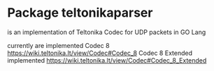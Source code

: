 # Package teltonikaparser

is an implementation of Teltonika Codec for UDP packets in GO Lang

currently are implemented
Codec 8 <https://wiki.teltonika.lt/view/Codec#Codec_8>
Codec 8 Extended implemented <https://wiki.teltonika.lt/view/Codec#Codec_8_Extended>
